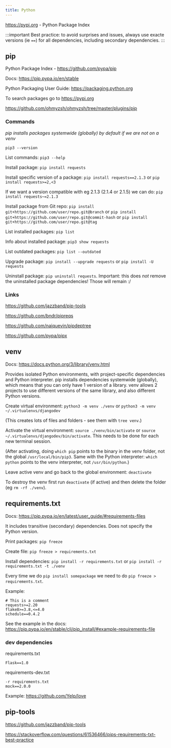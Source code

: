 ```yaml
---
title: Python
---
```


https://pypi.org - Python Package Index


:::important
Best practice: to avoid surprises and issues, always use exacte versions (ie `==`) for all dependencies, including secondary dependencies.
:::


## pip

Python Package Index - https://github.com/pypa/pip

Docs: https://pip.pypa.io/en/stable

Python Packaging User Guide: https://packaging.python.org

To search packages go to https://pypi.org

https://github.com/ohmyzsh/ohmyzsh/tree/master/plugins/pip

### Commands

_pip installs packages systemwide (globally) by default if we are not on a venv_

`pip3 --version`

List commands: `pip3 --help`

Install package: `pip install requests`

Install specific version of a package: `pip install requests==2.1.3` or `pip install requests>=2,<3`

If we want a version compatible with eg 2.1.3 (2.1.4 or 2.1.5) we can do: `pip install requests~=2.1.3`

Install package from Git repo: `pip install git+https://github.com/user/repo.git@branch` or `pip install git+https://github.com/user/repo.git@commit-hash` or `pip install git+https://github.com/user/repo.git@tag`

List installed packages: `pip list`

Info about installed package: `pip3 show requests`

List outdated packages: `pip list --outdated`

Upgrade package: `pip install --upgrade requests` or `pip install -U requests`

Uninstall package: `pip uninstall requests`. Important: this does _not_ remove the uninstalled package dependencies! Those will remain :/

### Links

https://github.com/jazzband/pip-tools

https://github.com/bndr/pipreqs

https://github.com/naiquevin/pipdeptree

https://github.com/pypa/pipx


## venv

Docs: https://docs.python.org/3/library/venv.html

Provides isolated Python environments, with project-specific dependencies and Python interpreter. pip installs dependencies systemwide (globally), which means that you can only have 1 version of a library. venv allows 2 projects to use different versions of the same library, and also different Python versions.

Create virtual environment: `python3 -m venv ./venv` or `python3 -m venv ~/.virtualenvs/djangodev`

(This creates lots of files and folders - see them with `tree venv`.)

Activate the virtual environment: `source ./venv/bin/activate` or `source ~/.virtualenvs/djangodev/bin/activate`. This needs to be done for each new terminal session.

(After activating, doing `which pip` points to the binary in the venv folder, not the global `/usr/local/bin/pip3`. Same with the Python interpreter: `which python` points to the venv interpreter, not `/usr/bin/python`.)

Leave active venv and go back to the global environment: `deactivate`

To destroy the venv first run `deactivate` (if active) and then delete the folder (eg `rm -rf ./venv`).


## requirements.txt

Docs: https://pip.pypa.io/en/latest/user_guide/#requirements-files

It includes transitive (secondary) dependencies. Does not specify the Python version.

Print packages: `pip freeze`

Create file: `pip freeze > requirements.txt`

Install dependencies: `pip install -r requirements.txt` or `pip install -r requirements.txt -t ./venv`

Every time we do `pip install somepackage` we need to do `pip freeze > requirements.txt`.

Example:
```
# This is a comment
requests>=2.20
flake8>=3.8,<=4.0
schedule==0.4.2
```
See the example in the docs: https://pip.pypa.io/en/stable/cli/pip_install/#example-requirements-file

### dev dependencies

requirements.txt
```
Flask==1.0
```
requirements-dev.txt
```
-r requirements.txt
mock==2.0.0
```
Example: https://github.com/Yelp/love


## pip-tools

https://github.com/jazzband/pip-tools

https://stackoverflow.com/questions/61536466/pips-requirements-txt-best-practice
